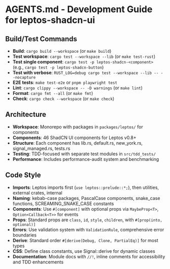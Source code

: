 # AGENTS.md - Development Guide for leptos-shadcn-ui

## Build/Test Commands
- **Build**: `cargo build --workspace` (or `make build`)
- **Test workspace**: `cargo test --workspace --lib` (or `make test-rust`)
- **Test single component**: `cargo test -p leptos-shadcn-<component>` (e.g., `cargo test -p leptos-shadcn-button`)
- **Test with verbose**: `RUST_LOG=debug cargo test --workspace --lib -- --nocapture`
- **E2E tests**: `make test-e2e` or `pnpm playwright test`
- **Lint**: `cargo clippy --workspace -- -D warnings` (or `make lint`)
- **Format**: `cargo fmt --all` (or `make fmt`)
- **Check**: `cargo check --workspace` (or `make check`)

## Architecture
- **Workspace**: Monorepo with packages in `packages/leptos/` for components
- **Components**: 46 ShadCN UI components for Leptos v0.8+
- **Structure**: Each component has lib.rs, default.rs, new_york.rs, signal_managed.rs, tests.rs
- **Testing**: TDD-focused with separate test modules in `src/tdd_tests/`
- **Performance**: Includes performance-audit system and benchmarking

## Code Style
- **Imports**: Leptos imports first (`use leptos::prelude::*;`), then utilities, external crates, internal
- **Naming**: kebab-case packages, PascalCase components, snake_case functions, SCREAMING_SNAKE_CASE constants
- **Components**: Use `#[component]` with optional props via `MaybeProp<T>`, `Option<Callback<T>>` for events
- **Props**: Standard props are `class`, `id`, `style`, `children`, with `#[prop(into, optional)]`
- **Errors**: Use validation system with `ValidationRule`, comprehensive error boundaries
- **Derive**: Standard order `#[derive(Debug, Clone, PartialEq)]` for most types
- **CSS**: Define class constants, use Signal::derive for dynamic classes
- **Documentation**: Module docs with `//!`, inline comments for accessibility and TDD enhancements
